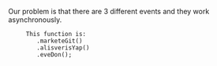    Our problem is that there are 3 different events and they work asynchronously. 

         This function is: 
            .marketeGit()
            .alisverisYap()
            .eveDon();